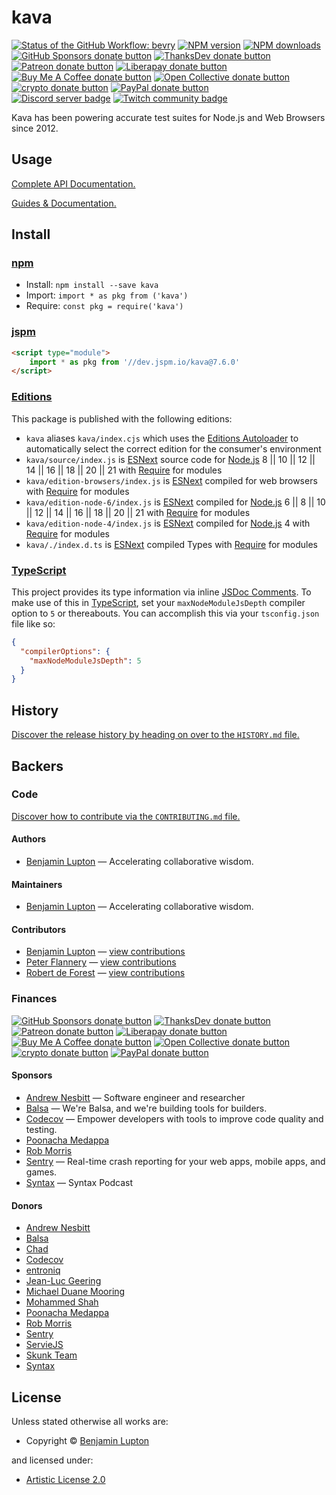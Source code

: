 <!-- TITLE/ -->

# kava

<!-- /TITLE -->

<!-- BADGES/ -->

<span class="badge-githubworkflow"><a href="https://github.com/bevry/kava/actions?query=workflow%3Abevry" title="View the status of this project's GitHub Workflow: bevry"><img src="https://github.com/bevry/kava/workflows/bevry/badge.svg" alt="Status of the GitHub Workflow: bevry" /></a></span>
<span class="badge-npmversion"><a href="https://npmjs.org/package/kava" title="View this project on NPM"><img src="https://img.shields.io/npm/v/kava.svg" alt="NPM version" /></a></span>
<span class="badge-npmdownloads"><a href="https://npmjs.org/package/kava" title="View this project on NPM"><img src="https://img.shields.io/npm/dm/kava.svg" alt="NPM downloads" /></a></span>
<br class="badge-separator" />
<span class="badge-githubsponsors"><a href="https://github.com/sponsors/balupton" title="Donate to this project using GitHub Sponsors"><img src="https://img.shields.io/badge/github-donate-yellow.svg" alt="GitHub Sponsors donate button" /></a></span>
<span class="badge-thanksdev"><a href="https://thanks.dev/u/gh/bevry" title="Donate to this project using ThanksDev"><img src="https://img.shields.io/badge/thanksdev-donate-yellow.svg" alt="ThanksDev donate button" /></a></span>
<span class="badge-patreon"><a href="https://patreon.com/bevry" title="Donate to this project using Patreon"><img src="https://img.shields.io/badge/patreon-donate-yellow.svg" alt="Patreon donate button" /></a></span>
<span class="badge-liberapay"><a href="https://liberapay.com/bevry" title="Donate to this project using Liberapay"><img src="https://img.shields.io/badge/liberapay-donate-yellow.svg" alt="Liberapay donate button" /></a></span>
<span class="badge-buymeacoffee"><a href="https://buymeacoffee.com/balupton" title="Donate to this project using Buy Me A Coffee"><img src="https://img.shields.io/badge/buy%20me%20a%20coffee-donate-yellow.svg" alt="Buy Me A Coffee donate button" /></a></span>
<span class="badge-opencollective"><a href="https://opencollective.com/bevry" title="Donate to this project using Open Collective"><img src="https://img.shields.io/badge/open%20collective-donate-yellow.svg" alt="Open Collective donate button" /></a></span>
<span class="badge-crypto"><a href="https://bevry.me/crypto" title="Donate to this project using Cryptocurrency"><img src="https://img.shields.io/badge/crypto-donate-yellow.svg" alt="crypto donate button" /></a></span>
<span class="badge-paypal"><a href="https://bevry.me/paypal" title="Donate to this project using Paypal"><img src="https://img.shields.io/badge/paypal-donate-yellow.svg" alt="PayPal donate button" /></a></span>
<br class="badge-separator" />
<span class="badge-discord"><a href="https://discord.gg/nQuXddV7VP" title="Join this project's community on Discord"><img src="https://img.shields.io/discord/1147436445783560193?logo=discord&amp;label=discord" alt="Discord server badge" /></a></span>
<span class="badge-twitch"><a href="https://www.twitch.tv/balupton" title="Join this project's community on Twitch"><img src="https://img.shields.io/twitch/status/balupton?logo=twitch" alt="Twitch community badge" /></a></span>

<!-- /BADGES -->

<!-- DESCRIPTION/ -->

Kava has been powering accurate test suites for Node.js and Web Browsers since 2012.

<!-- /DESCRIPTION -->


## Usage

[Complete API Documentation.](http://master.kava.bevry.surge.sh/docs/)

[Guides & Documentation.](https://kava.bevry.me)

<!-- INSTALL/ -->

## Install

### [npm](https://npmjs.com "npm is a package manager for javascript")

-   Install: `npm install --save kava`
-   Import: `import * as pkg from ('kava')`
-   Require: `const pkg = require('kava')`

### [jspm](https://jspm.io "Native ES Modules CDN")

``` html
<script type="module">
    import * as pkg from '//dev.jspm.io/kava@7.6.0'
</script>
```
### [Editions](https://editions.bevry.me "Editions are the best way to produce and consume packages you care about.")

This package is published with the following editions:
-   `kava` aliases `kava/index.cjs` which uses the [Editions Autoloader](https://github.com/bevry/editions "You can use the Editions Autoloader to autoload the appropriate edition for your consumers environment") to automatically select the correct edition for the consumer's environment
-   `kava/source/index.js` is [ESNext](https://en.wikipedia.org/wiki/ECMAScript#ES.Next "ECMAScript Next") source code for [Node.js](https://nodejs.org "Node.js is a JavaScript runtime built on Chrome's V8 JavaScript engine") 8 || 10 || 12 || 14 || 16 || 18 || 20 || 21 with [Require](https://nodejs.org/dist/latest-v5.x/docs/api/modules.html "Node/CJS Modules") for modules
-   `kava/edition-browsers/index.js` is [ESNext](https://en.wikipedia.org/wiki/ECMAScript#ES.Next "ECMAScript Next") compiled for web browsers with [Require](https://nodejs.org/dist/latest-v5.x/docs/api/modules.html "Node/CJS Modules") for modules
-   `kava/edition-node-6/index.js` is [ESNext](https://en.wikipedia.org/wiki/ECMAScript#ES.Next "ECMAScript Next") compiled for [Node.js](https://nodejs.org "Node.js is a JavaScript runtime built on Chrome's V8 JavaScript engine") 6 || 8 || 10 || 12 || 14 || 16 || 18 || 20 || 21 with [Require](https://nodejs.org/dist/latest-v5.x/docs/api/modules.html "Node/CJS Modules") for modules
-   `kava/edition-node-4/index.js` is [ESNext](https://en.wikipedia.org/wiki/ECMAScript#ES.Next "ECMAScript Next") compiled for [Node.js](https://nodejs.org "Node.js is a JavaScript runtime built on Chrome's V8 JavaScript engine") 4 with [Require](https://nodejs.org/dist/latest-v5.x/docs/api/modules.html "Node/CJS Modules") for modules
-   `kava/./index.d.ts` is [ESNext](https://en.wikipedia.org/wiki/ECMAScript#ES.Next "ECMAScript Next") compiled Types with [Require](https://nodejs.org/dist/latest-v5.x/docs/api/modules.html "Node/CJS Modules") for modules

### [TypeScript](https://www.typescriptlang.org/ "TypeScript is a typed superset of JavaScript that compiles to plain JavaScript.")

This project provides its type information via inline [JSDoc Comments](http://usejsdoc.org "JSDoc is an API documentation generator for JavaScript, similar to Javadoc or phpDocumentor"). To make use of this in [TypeScript](https://www.typescriptlang.org/ "TypeScript is a typed superset of JavaScript that compiles to plain JavaScript."), set your <code>maxNodeModuleJsDepth</code> compiler option to `5` or thereabouts. You can accomplish this via your `tsconfig.json` file like so:
``` json
{
  "compilerOptions": {
    "maxNodeModuleJsDepth": 5
  }
}
```

<!-- /INSTALL -->

<!-- HISTORY/ -->

## History

[Discover the release history by heading on over to the `HISTORY.md` file.](https://github.com/bevry/kava/blob/HEAD/HISTORY.md#files)

<!-- /HISTORY -->

<!-- BACKERS/ -->

## Backers

### Code

[Discover how to contribute via the `CONTRIBUTING.md` file.](https://github.com/bevry/kava/blob/HEAD/CONTRIBUTING.md#files)

#### Authors

-   [Benjamin Lupton](https://balupton.com) — Accelerating collaborative wisdom.

#### Maintainers

-   [Benjamin Lupton](https://github.com/balupton) — Accelerating collaborative wisdom.

#### Contributors

-   [Benjamin Lupton](https://github.com/balupton) — [view contributions](https://github.com/bevry/kava/commits?author=balupton "View the GitHub contributions of Benjamin Lupton on repository bevry/kava")
-   [Peter Flannery](https://github.com/pflannery) — [view contributions](https://github.com/bevry/kava/commits?author=pflannery "View the GitHub contributions of Peter Flannery on repository bevry/kava")
-   [Robert de Forest](https://github.com/rdeforest) — [view contributions](https://github.com/bevry/kava/commits?author=rdeforest "View the GitHub contributions of Robert de Forest on repository bevry/kava")

### Finances

<span class="badge-githubsponsors"><a href="https://github.com/sponsors/balupton" title="Donate to this project using GitHub Sponsors"><img src="https://img.shields.io/badge/github-donate-yellow.svg" alt="GitHub Sponsors donate button" /></a></span>
<span class="badge-thanksdev"><a href="https://thanks.dev/u/gh/bevry" title="Donate to this project using ThanksDev"><img src="https://img.shields.io/badge/thanksdev-donate-yellow.svg" alt="ThanksDev donate button" /></a></span>
<span class="badge-patreon"><a href="https://patreon.com/bevry" title="Donate to this project using Patreon"><img src="https://img.shields.io/badge/patreon-donate-yellow.svg" alt="Patreon donate button" /></a></span>
<span class="badge-liberapay"><a href="https://liberapay.com/bevry" title="Donate to this project using Liberapay"><img src="https://img.shields.io/badge/liberapay-donate-yellow.svg" alt="Liberapay donate button" /></a></span>
<span class="badge-buymeacoffee"><a href="https://buymeacoffee.com/balupton" title="Donate to this project using Buy Me A Coffee"><img src="https://img.shields.io/badge/buy%20me%20a%20coffee-donate-yellow.svg" alt="Buy Me A Coffee donate button" /></a></span>
<span class="badge-opencollective"><a href="https://opencollective.com/bevry" title="Donate to this project using Open Collective"><img src="https://img.shields.io/badge/open%20collective-donate-yellow.svg" alt="Open Collective donate button" /></a></span>
<span class="badge-crypto"><a href="https://bevry.me/crypto" title="Donate to this project using Cryptocurrency"><img src="https://img.shields.io/badge/crypto-donate-yellow.svg" alt="crypto donate button" /></a></span>
<span class="badge-paypal"><a href="https://bevry.me/paypal" title="Donate to this project using Paypal"><img src="https://img.shields.io/badge/paypal-donate-yellow.svg" alt="PayPal donate button" /></a></span>

#### Sponsors

-   [Andrew Nesbitt](https://nesbitt.io) — Software engineer and researcher
-   [Balsa](https://balsa.com) — We're Balsa, and we're building tools for builders.
-   [Codecov](https://codecov.io/) — Empower developers with tools to improve code quality and testing.
-   [Poonacha Medappa](https://poonachamedappa.com)
-   [Rob Morris](https://github.com/Rob-Morris)
-   [Sentry](https://sentry.io) — Real-time crash reporting for your web apps, mobile apps, and games.
-   [Syntax](https://syntax.fm) — Syntax Podcast

#### Donors

-   [Andrew Nesbitt](https://nesbitt.io)
-   [Balsa](https://balsa.com)
-   [Chad](https://opencollective.com/chad8)
-   [Codecov](https://codecov.io/)
-   [entroniq](https://gitlab.com/entroniq)
-   [Jean-Luc Geering](https://github.com/jlgeering)
-   [Michael Duane Mooring](https://mdm.cc)
-   [Mohammed Shah](https://github.com/smashah)
-   [Poonacha Medappa](https://poonachamedappa.com)
-   [Rob Morris](https://github.com/Rob-Morris)
-   [Sentry](https://sentry.io)
-   [ServieJS](https://github.com/serviejs)
-   [Skunk Team](https://skunk.team)
-   [Syntax](https://syntax.fm)

<!-- /BACKERS -->

<!-- LICENSE/ -->

## License

Unless stated otherwise all works are:

-   Copyright &copy; [Benjamin Lupton](https://balupton.com)

and licensed under:

-   [Artistic License 2.0](http://spdx.org/licenses/Artistic-2.0.html)

<!-- /LICENSE -->
